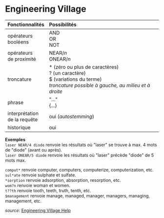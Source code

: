 # Engineering Village

| Fonctionnalités | Possibilités |
| :-------- | :---- |
| opérateurs<br/>booléens | AND<br/>OR<br/>NOT |
| opérateurs<br/>de proximité | NEAR/*n*<br/>ONEAR/*n*  |
| troncature | * (zéro ou plus de caractères)<br/>? (un caractère)<br/>$ (variations du terme)<br/>*troncature possible à gauche, au milieu et à droite* |
| phrase | "..."<br/>{...} |
| interprétation<br/>de la requête | oui (*autostemming*) |
| historique | oui |

**Exemples**   
`laser NEAR/4 diode` renvoie les résultats où "laser" se trouve à max. 4 mots de "diode" (avant ou après).   
`laser ONEAR/5 diode` renvoie les résultats où "laser" précède "diode" de 5 mots max.   

`comput*` renvoie computer, computers, computerize, computerization, etc.   
`sul*ate` renvoie sulphate et sulfate.   
`*sorption` renvoie adsorption, absorption, resorption, etc.   
`wom?n` renvoie woman et women.   
`t??th` renvoie tooth, teeth, truth, tenth, etc.   
`$management` renvoie manage, managed, manager, managers, managing, management, etc.   

*source*: [Engineering Village Help](http://help.engineeringvillage.com)
